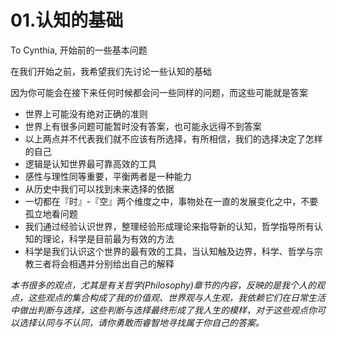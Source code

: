 # 01.认知的基础

To Cynthia, 开始前的一些基本问题

在我们开始之前，我希望我们先讨论一些认知的基础

因为你可能会在接下来任何时候都会问一些同样的问题，而这些可能就是答案

* 世界上可能没有绝对正确的准则
* 世界上有很多问题可能暂时没有答案，也可能永远得不到答案
* 以上两点并不代表我们就不应该有所选择，有所相信，我们的选择决定了怎样的自己
* 逻辑是认知世界最可靠高效的工具
* 感性与理性同等重要，平衡两者是一种能力
* 从历史中我们可以找到未来选择的依据
* 一切都在『时』-『空』两个维度之中，事物处在一直的发展变化之中，不要孤立地看问题
* 我们通过经验认识世界，整理经验形成理论来指导新的认知，哲学指导所有认知的理论，科学是目前最为有效的方法
* 科学是我们认识这个世界的最有效的工具，当认知触及边界，科学、哲学与宗教三者将会相遇并分别给出自己的解释

_本书很多的观点，尤其是有关哲学\(Philosophy\)章节的内容，反映的是我个人的观点，这些观点的集合构成了我的价值观、世界观与人生观，我依赖它们在日常生活中做出判断与选择，这些判断与选择最终形成了我人生的模样，对于这些观点你可以选择认同与不认同，请你勇敢而睿智地寻找属于你自己的答案。_

